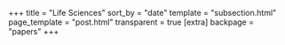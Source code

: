 +++
title = "Life Sciences"
sort_by = "date"
template = "subsection.html"
page_template = "post.html"
transparent = true
[extra]
backpage = "papers"
+++

